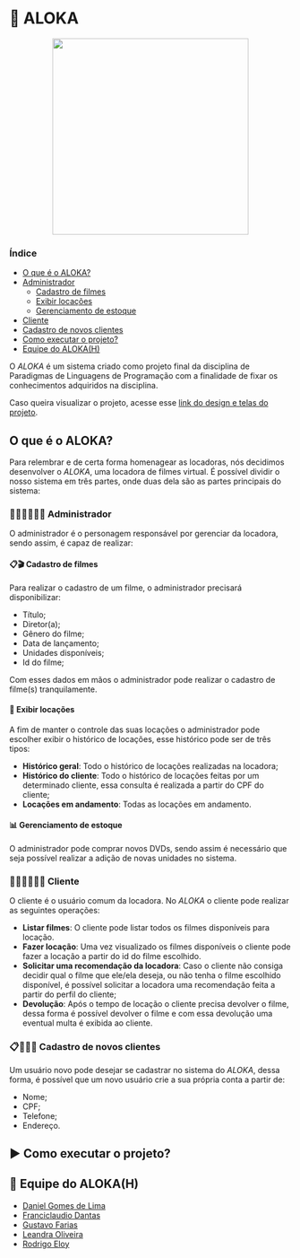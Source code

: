 # :minidisc: ALOKA
<p align=center>
  <img width=350 src="https://user-images.githubusercontent.com/42751604/115566016-47e34880-a290-11eb-99c6-5052a4c88d13.png"/> 
</p>

### Índice
- [O que é o ALOKA?](#o-que-é-o-aloka)
- [Administrador](#-administrador)
  - [Cadastro de filmes](#clipboardclapper-cadastro-de-filmes)
  - [Exibir locações](#pencil-exibir-locações)
  - [Gerenciamento de estoque](#bar_chart-gerenciamento-de-estoque)
- [Cliente](#-cliente)
- [Cadastro de novos clientes](#clipboard-cadastro-de-novos-clientes)
- [Como executar o projeto?](#arrow_forward-como-executar-o-projeto)
- [Equipe do ALOKA(H)](#pushpin-equipe-do-alokah)

O *ALOKA* é um sistema criado como projeto final da disciplina de Paradigmas de Linguagens de Programação com a finalidade de fixar os conhecimentos adquiridos na disciplina.

Caso queira visualizar o projeto, acesse esse [link do design e telas do projeto](https://www.figma.com/file/7sJAJApkPpNLwYtmqszuc4/ALOKA?node-id=9%3A30).

## O que é o ALOKA?
Para relembrar e de certa forma homenagear as locadoras, nós decidimos desenvolver o *ALOKA*, uma locadora de filmes virtual. É possível dividir o nosso sistema em três partes, onde duas dela são as partes principais do sistema:

### 👩🏻‍💼👨🏽‍💼 Administrador
O administrador é o personagem responsável por gerenciar da locadora, sendo assim, é capaz de realizar:

#### :clipboard::clapper: **Cadastro de filmes**
Para realizar o cadastro de um filme, o administrador precisará disponibilizar:
- Título;
- Diretor(a);
- Gênero do filme;
- Data de lançamento;
- Unidades disponíveis;
- Id do filme;

Com esses dados em mãos o administrador pode realizar o cadastro de filme(s) tranquilamente.

#### :pencil: **Exibir locações**
A fim de manter o controle das suas locações o administrador pode escolher exibir o histórico de locações, esse histórico pode ser de três tipos:
- **Histórico geral**: Todo o histórico de locações realizadas na locadora;
- **Histórico do cliente**: Todo o histórico de locações feitas por um determinado cliente, essa consulta é realizada a partir do CPF do cliente;
- **Locações em andamento**: Todas as locações em andamento. 

#### :bar_chart: Gerenciamento de estoque
O administrador pode comprar novos DVDs, sendo assim é necessário que seja possível realizar a adição de novas unidades no sistema.

### 👩🏾‍💻👨🏻‍💻 Cliente
O cliente é o usuário comum da locadora. No *ALOKA* o cliente pode realizar as seguintes operações:

- **Listar filmes**: O cliente pode listar todos os filmes disponíveis para locação.
- **Fazer locação**: Uma vez visualizado os filmes disponíveis o cliente pode fazer a locação a partir do id do filme escolhido.
- **Solicitar uma recomendação da locadora**: Caso o cliente não consiga decidir qual o filme que ele/ela deseja, ou não tenha o filme escolhido disponível, é possível solicitar a locadora uma recomendação feita a partir do perfil do cliente;
- **Devolução**: Após o tempo de locação o cliente precisa devolver o filme, dessa forma é possível devolver o filme e com essa devolução uma eventual multa é exibida ao cliente.

### :clipboard:👩🏼‍💻 Cadastro de novos clientes
Um usuário novo pode desejar se cadastrar no sistema do *ALOKA*, dessa forma, é possível que um novo usuário crie a sua própria conta a partir de:
- Nome;
- CPF;
- Telefone;
- Endereço.

## :arrow_forward: Como executar o projeto?

## :pushpin: Equipe do ALOKA(H)

- [Daniel Gomes de Lima](https://github.com/dnlgomesl)
- [Franciclaudio Dantas](https://github.com/claudiodantas)
- [Gustavo Farias](https://github.com/GusttaFS)
- [Leandra Oliveira](https://github.com/LeandraOS)
- [Rodrigo Eloy](https://github.com/RodrigoEC)
